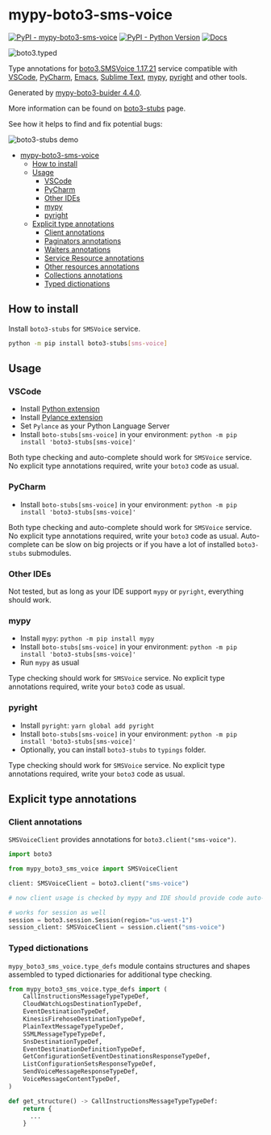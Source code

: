 # mypy-boto3-sms-voice

[![PyPI - mypy-boto3-sms-voice](https://img.shields.io/pypi/v/mypy-boto3-sms-voice.svg?color=blue)](https://pypi.org/project/mypy-boto3-sms-voice)
[![PyPI - Python Version](https://img.shields.io/pypi/pyversions/mypy-boto3-sms-voice.svg?color=blue)](https://pypi.org/project/mypy-boto3-sms-voice)
[![Docs](https://img.shields.io/readthedocs/mypy-boto3-builder.svg?color=blue)](https://mypy-boto3-builder.readthedocs.io/)

![boto3.typed](https://github.com/vemel/mypy_boto3_builder/raw/master/logo.png)

Type annotations for
[boto3.SMSVoice 1.17.21](https://boto3.amazonaws.com/v1/documentation/api/1.17.21/reference/services/sms-voice.html#SMSVoice) service
compatible with
[VSCode](https://code.visualstudio.com/),
[PyCharm](https://www.jetbrains.com/pycharm/),
[Emacs](https://www.gnu.org/software/emacs/),
[Sublime Text](https://www.sublimetext.com/),
[mypy](https://github.com/python/mypy),
[pyright](https://github.com/microsoft/pyright)
and other tools.

Generated by [mypy-boto3-buider 4.4.0](https://github.com/vemel/mypy_boto3_builder).

More information can be found on [boto3-stubs](https://pypi.org/project/boto3-stubs/) page.

See how it helps to find and fix potential bugs:

![boto3-stubs demo](https://github.com/vemel/mypy_boto3_builder/raw/master/demo.gif)

- [mypy-boto3-sms-voice](#mypy-boto3-sms-voice)
  - [How to install](#how-to-install)
  - [Usage](#usage)
    - [VSCode](#vscode)
    - [PyCharm](#pycharm)
    - [Other IDEs](#other-ides)
    - [mypy](#mypy)
    - [pyright](#pyright)
  - [Explicit type annotations](#explicit-type-annotations)
    - [Client annotations](#client-annotations)
    - [Paginators annotations](#paginators-annotations)
    - [Waiters annotations](#waiters-annotations)
    - [Service Resource annotations](#service-resource-annotations)
    - [Other resources annotations](#other-resources-annotations)
    - [Collections annotations](#collections-annotations)
    - [Typed dictionations](#typed-dictionations)

## How to install

Install `boto3-stubs` for `SMSVoice` service.

```bash
python -m pip install boto3-stubs[sms-voice]
```

## Usage

### VSCode

- Install [Python extension](https://marketplace.visualstudio.com/items?itemName=ms-python.python)
- Install [Pylance extension](https://marketplace.visualstudio.com/items?itemName=ms-python.vscode-pylance)
- Set `Pylance` as your Python Language Server
- Install `boto-stubs[sms-voice]` in your environment: `python -m pip install 'boto3-stubs[sms-voice]'`

Both type checking and auto-complete should work for `SMSVoice` service.
No explicit type annotations required, write your `boto3` code as usual.

### PyCharm

- Install `boto-stubs[sms-voice]` in your environment: `python -m pip install 'boto3-stubs[sms-voice]'`

Both type checking and auto-complete should work for `SMSVoice` service.
No explicit type annotations required, write your `boto3` code as usual.
Auto-complete can be slow on big projects or if you have a lot of installed `boto3-stubs` submodules.

### Other IDEs

Not tested, but as long as your IDE support `mypy` or `pyright`, everything should work.

### mypy

- Install `mypy`: `python -m pip install mypy`
- Install `boto-stubs[sms-voice]` in your environment: `python -m pip install 'boto3-stubs[sms-voice]'`
- Run `mypy` as usual

Type checking should work for `SMSVoice` service.
No explicit type annotations required, write your `boto3` code as usual.

### pyright

- Install `pyright`: `yarn global add pyright`
- Install `boto-stubs[sms-voice]` in your environment: `python -m pip install 'boto3-stubs[sms-voice]'`
- Optionally, you can install `boto3-stubs` to `typings` folder.

Type checking should work for `SMSVoice` service.
No explicit type annotations required, write your `boto3` code as usual.

## Explicit type annotations

### Client annotations

`SMSVoiceClient` provides annotations for `boto3.client("sms-voice")`.

```python
import boto3

from mypy_boto3_sms_voice import SMSVoiceClient

client: SMSVoiceClient = boto3.client("sms-voice")

# now client usage is checked by mypy and IDE should provide code auto-complete

# works for session as well
session = boto3.session.Session(region="us-west-1")
session_client: SMSVoiceClient = session.client("sms-voice")
```








### Typed dictionations

`mypy_boto3_sms_voice.type_defs` module contains structures and shapes assembled
to typed dictionaries for additional type checking.

```python
from mypy_boto3_sms_voice.type_defs import (
    CallInstructionsMessageTypeTypeDef,
    CloudWatchLogsDestinationTypeDef,
    EventDestinationTypeDef,
    KinesisFirehoseDestinationTypeDef,
    PlainTextMessageTypeTypeDef,
    SSMLMessageTypeTypeDef,
    SnsDestinationTypeDef,
    EventDestinationDefinitionTypeDef,
    GetConfigurationSetEventDestinationsResponseTypeDef,
    ListConfigurationSetsResponseTypeDef,
    SendVoiceMessageResponseTypeDef,
    VoiceMessageContentTypeDef,
)

def get_structure() -> CallInstructionsMessageTypeTypeDef:
    return {
      ...
    }
```
